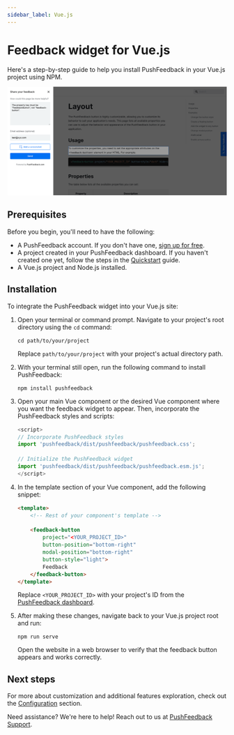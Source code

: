```yaml
---
sidebar_label: Vue.js
---
```


# Feedback widget for Vue.js

Here's a step-by-step guide to help you install PushFeedback in your Vue.js project using NPM.

![Feedback wiget for docs screenshot](./images/feedback-widget-docs.png)

## Prerequisites

Before you begin, you'll need to have the following:

- A PushFeedback account. If you don't have one, [sign up for free](https://app.pushfeedback.com/accounts/signup/).
- A project created in your PushFeedback dashboard. If you haven't created one yet, follow the steps in the [Quickstart](../quickstart.md#2-create-a-project) guide.
- A Vue.js project and Node.js installed.


## Installation

To integrate the PushFeedback widget into your Vue.js site:

1. Open your terminal or command prompt. Navigate to your project's root directory using the `cd` command:

    ```console
    cd path/to/your/project
    ```
    
    Replace `path/to/your/project` with your project's actual directory path.

1. With your terminal still open, run the following command to install PushFeedback:

    ```console
    npm install pushfeedback
    ```

1. Open your main Vue component or the desired Vue component where you want the feedback widget to appear. Then, incorporate the PushFeedback styles and scripts:

    ```js
    <script>
    // Incorporate PushFeedback styles
    import 'pushfeedback/dist/pushfeedback/pushfeedback.css';

    // Initialize the PushFeedback widget
    import 'pushfeedback/dist/pushfeedback/pushfeedback.esm.js';
    </script>
    ```

1. In the template section of your Vue component, add the following snippet:

    ```html
    <template>
        <!-- Rest of your component's template -->

        <feedback-button 
            project="<YOUR_PROJECT_ID>" 
            button-position="bottom-right" 
            modal-position="bottom-right" 
            button-style="light">
            Feedback
        </feedback-button>
    </template>
    ```

    Replace `<YOUR_PROJECT_ID>` with your project's ID from the [PushFeedback dashboard](../quickstart.md#2-create-a-project).

1. After making these changes, navigate back to your Vue.js project root and run:

    ```console
    npm run serve
    ```

    Open the website in a web browser to verify that the feedback button appears and works correctly.


## Next steps

For more about customization and additional features exploration, check out the [Configuration](/category/configuration) section.

Need assistance? We're here to help! Reach out to us at [PushFeedback Support](https://pushfeedback.com/support).